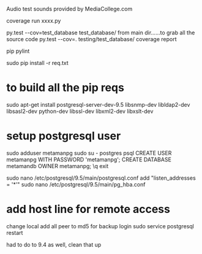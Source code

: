 Audio test sounds provided by MediaCollege.com

coverage run xxxx.py

py.test --cov=test_database test_database/
from main dir......to grab all the source code
py.test --cov=. testing/test_database/
coverage report

pip pylint

sudo pip install -r req.txt

# to build all the pip reqs
sudo apt-get install postgresql-server-dev-9.5 libsnmp-dev libldap2-dev libsasl2-dev python-dev libssl-dev libxml2-dev libxslt-dev



# setup postgresql user
sudo adduser metamanpg
sudo su - postgres
psql
CREATE USER metamanpg WITH PASSWORD 'metamanpg';
CREATE DATABASE metamandb OWNER metamanpg;
\q
exit


sudo nano /etc/postgresql/9.5/main/postgresql.conf
add "listen_addresses = '*'"
sudo nano /etc/postgresql/9.5/main/pg_hba.conf
# add host line for remote access
change local add all peer to md5 for backup login
sudo service postgresql restart


had to do to 9.4 as well, clean that up
